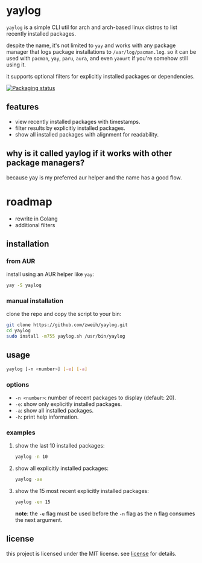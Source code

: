 # yaylog

`yaylog` is a simple CLI util for arch and arch-based linux distros to list recently installed packages.

despite the name, it's not limited to `yay` and works with any package manager that logs package installations to `/var/log/pacman.log`. so it can be used with `pacman`, `yay`, `paru`, `aura`, and even `yaourt` if you're somehow still using it.

it supports optional filters for explicitly installed packages or dependencies.

[![Packaging status](https://repology.org/badge/vertical-allrepos/yaylog.svg)](https://repology.org/project/yaylog/versions)

## features

- view recently installed packages with timestamps.
- filter results by explicitly installed packages.
- show all installed packages with alignment for readability.

## why is it called yaylog if it works with other package managers?
because yay is my preferred aur helper and the name has a good flow.

# roadmap

- rewrite in Golang
- additional filters

## installation

### from AUR
install using an AUR helper like `yay`:
```bash
yay -S yaylog
```

### manual installation
clone the repo and copy the script to your bin:
```bash
git clone https://github.com/zweih/yaylog.git
cd yaylog
sudo install -m755 yaylog.sh /usr/bin/yaylog
```

## usage

```bash
yaylog [-n <number>] [-e] [-a]
```

### options
- `-n <number>`: number of recent packages to display (default: 20).
- `-e`: show only explicitly installed packages.
- `-a`: show all installed packages.
- `-h`: print help information.

### examples
1. show the last 10 installed packages:
   ```bash
   yaylog -n 10
   ```
2. show all explicitly installed packages:
   ```bash
   yaylog -ae
   ```
3. show the 15 most recent explicitly installed packages:
   ```bash
   yaylog -en 15
   ```

   **note**: the `-e` flag must be used before the `-n` flag as the n flag consumes the next argument.

## license

this project is licensed under the MIT license. see [license](LICENSE) for details.

